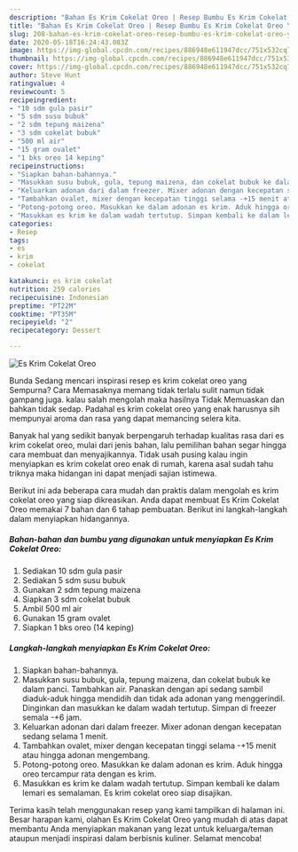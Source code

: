 ```yaml
---
description: "Bahan Es Krim Cokelat Oreo | Resep Bumbu Es Krim Cokelat Oreo Yang Enak dan Simpel"
title: "Bahan Es Krim Cokelat Oreo | Resep Bumbu Es Krim Cokelat Oreo Yang Enak dan Simpel"
slug: 208-bahan-es-krim-cokelat-oreo-resep-bumbu-es-krim-cokelat-oreo-yang-enak-dan-simpel
date: 2020-05-18T16:24:43.083Z
image: https://img-global.cpcdn.com/recipes/886948e611947dcc/751x532cq70/es-krim-cokelat-oreo-foto-resep-utama.jpg
thumbnail: https://img-global.cpcdn.com/recipes/886948e611947dcc/751x532cq70/es-krim-cokelat-oreo-foto-resep-utama.jpg
cover: https://img-global.cpcdn.com/recipes/886948e611947dcc/751x532cq70/es-krim-cokelat-oreo-foto-resep-utama.jpg
author: Steve Hunt
ratingvalue: 4
reviewcount: 5
recipeingredient:
- "10 sdm gula pasir"
- "5 sdm susu bubuk"
- "2 sdm tepung maizena"
- "3 sdm cokelat bubuk"
- "500 ml air"
- "15 gram ovalet"
- "1 bks oreo 14 keping"
recipeinstructions:
- "Siapkan bahan-bahannya."
- "Masukkan susu bubuk, gula, tepung maizena, dan cokelat bubuk ke dalam panci. Tambahkan air. Panaskan dengan api sedang sambil diaduk-aduk hingga mendidih dan tidak ada adonan yang menggerindil. Dinginkan dan masukkan ke dalam wadah tertutup. Simpan di freezer semala -+6 jam."
- "Keluarkan adonan dari dalam freezer. Mixer adonan dengan kecepatan sedang selama 1 menit."
- "Tambahkan ovalet, mixer dengan kecepatan tinggi selama -+15 menit atau hingga adonan mengembang."
- "Potong-potong oreo. Masukkan ke dalam adonan es krim. Aduk hingga oreo tercampur rata dengan es krim."
- "Masukkan es krim ke dalam wadah tertutup. Simpan kembali ke dalam lemari es semalaman. Es krim cokelat oreo siap disajikan."
categories:
- Resep
tags:
- es
- krim
- cokelat

katakunci: es krim cokelat 
nutrition: 259 calories
recipecuisine: Indonesian
preptime: "PT22M"
cooktime: "PT35M"
recipeyield: "2"
recipecategory: Dessert

---
```



![Es Krim Cokelat Oreo](https://img-global.cpcdn.com/recipes/886948e611947dcc/751x532cq70/es-krim-cokelat-oreo-foto-resep-utama.jpg)

Bunda Sedang mencari inspirasi resep es krim cokelat oreo yang Sempurna? Cara Memasaknya memang tidak terlalu sulit namun tidak gampang juga. kalau salah mengolah maka hasilnya Tidak Memuaskan dan bahkan tidak sedap. Padahal es krim cokelat oreo yang enak harusnya sih mempunyai aroma dan rasa yang dapat memancing selera kita.



Banyak hal yang sedikit banyak berpengaruh terhadap kualitas rasa dari es krim cokelat oreo, mulai dari jenis bahan, lalu pemilihan bahan segar hingga cara membuat dan menyajikannya. Tidak usah pusing kalau ingin menyiapkan es krim cokelat oreo enak di rumah, karena asal sudah tahu triknya maka hidangan ini dapat menjadi sajian istimewa.


Berikut ini ada beberapa cara mudah dan praktis dalam mengolah es krim cokelat oreo yang siap dikreasikan. Anda dapat membuat Es Krim Cokelat Oreo memakai 7 bahan dan 6 tahap pembuatan. Berikut ini langkah-langkah dalam menyiapkan hidangannya.

<!--inarticleads1-->

##### Bahan-bahan dan bumbu yang digunakan untuk menyiapkan Es Krim Cokelat Oreo:

1. Sediakan 10 sdm gula pasir
1. Sediakan 5 sdm susu bubuk
1. Gunakan 2 sdm tepung maizena
1. Siapkan 3 sdm cokelat bubuk
1. Ambil 500 ml air
1. Gunakan 15 gram ovalet
1. Siapkan 1 bks oreo (14 keping)




<!--inarticleads2-->

##### Langkah-langkah menyiapkan Es Krim Cokelat Oreo:

1. Siapkan bahan-bahannya.
1. Masukkan susu bubuk, gula, tepung maizena, dan cokelat bubuk ke dalam panci. Tambahkan air. Panaskan dengan api sedang sambil diaduk-aduk hingga mendidih dan tidak ada adonan yang menggerindil. Dinginkan dan masukkan ke dalam wadah tertutup. Simpan di freezer semala -+6 jam.
1. Keluarkan adonan dari dalam freezer. Mixer adonan dengan kecepatan sedang selama 1 menit.
1. Tambahkan ovalet, mixer dengan kecepatan tinggi selama -+15 menit atau hingga adonan mengembang.
1. Potong-potong oreo. Masukkan ke dalam adonan es krim. Aduk hingga oreo tercampur rata dengan es krim.
1. Masukkan es krim ke dalam wadah tertutup. Simpan kembali ke dalam lemari es semalaman. Es krim cokelat oreo siap disajikan.




Terima kasih telah menggunakan resep yang kami tampilkan di halaman ini. Besar harapan kami, olahan Es Krim Cokelat Oreo yang mudah di atas dapat membantu Anda menyiapkan makanan yang lezat untuk keluarga/teman ataupun menjadi inspirasi dalam berbisnis kuliner. Selamat mencoba!

